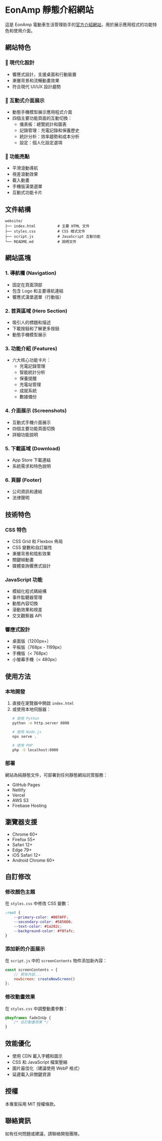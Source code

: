 # EonAmp 靜態介紹網站

這是 EonAmp 電動車生活管理助手的[官方介紹網站](https://poligogo.github.io/EonAMP/)，用於展示應用程式的功能特色和使用介面。

## 網站特色

### 🎨 現代化設計
- 響應式設計，支援桌面和行動裝置
- 漸層背景和流暢動畫效果
- 符合現代 UI/UX 設計趨勢

### 📱 互動式介面展示
- 動態手機模型展示應用程式介面
- 四個主要功能頁面的互動切換：
  - 儀表板：總覽統計和圖表
  - 記錄管理：充電記錄和保養歷史
  - 統計分析：效率趨勢和成本分析
  - 設定：個人化設定選項

### 🚀 功能亮點
- 平滑滾動導航
- 視差滾動效果
- 載入動畫
- 手機版漢堡選單
- 互動式功能卡片

## 文件結構

```
website/
├── index.html          # 主要 HTML 文件
├── styles.css          # CSS 樣式文件
├── script.js           # JavaScript 互動功能
└── README.md           # 說明文件
```

## 網站區塊

### 1. 導航欄 (Navigation)
- 固定在頁面頂部
- 包含 Logo 和主要導航連結
- 響應式漢堡選單（行動版）

### 2. 首頁區域 (Hero Section)
- 吸引人的標題和描述
- 下載按鈕和了解更多按鈕
- 動態手機模型展示

### 3. 功能介紹 (Features)
- 六大核心功能卡片：
  - 充電記錄管理
  - 智能統計分析
  - 保養提醒
  - 充電站管理
  - 成就系統
  - 數據備份

### 4. 介面展示 (Screenshots)
- 互動式手機介面展示
- 四個主要功能頁面切換
- 詳細功能說明

### 5. 下載區域 (Download)
- App Store 下載連結
- 系統需求和特色說明

### 6. 頁腳 (Footer)
- 公司資訊和連結
- 法律聲明

## 技術特色

### CSS 特色
- CSS Grid 和 Flexbox 佈局
- CSS 變數和自訂屬性
- 漸層背景和陰影效果
- 關鍵幀動畫
- 媒體查詢響應式設計

### JavaScript 功能
- 模組化程式碼結構
- 事件監聽器管理
- 動態內容切換
- 滾動效果和視差
- 交叉觀察器 API

### 響應式設計
- 桌面版（1200px+）
- 平板版（768px - 1199px）
- 手機版（< 768px）
- 小螢幕手機（< 480px）

## 使用方法

### 本地開發
1. 直接在瀏覽器中開啟 `index.html`
2. 或使用本地伺服器：
   ```bash
   # 使用 Python
   python -m http.server 8000
   
   # 使用 Node.js
   npx serve .
   
   # 使用 PHP
   php -S localhost:8000
   ```

### 部署
網站為純靜態文件，可部署到任何靜態網站託管服務：
- GitHub Pages
- Netlify
- Vercel
- AWS S3
- Firebase Hosting

## 瀏覽器支援

- Chrome 60+
- Firefox 55+
- Safari 12+
- Edge 79+
- iOS Safari 12+
- Android Chrome 60+

## 自訂修改

### 修改顏色主題
在 `styles.css` 中修改 CSS 變數：
```css
:root {
    --primary-color: #007AFF;
    --secondary-color: #5856D6;
    --text-color: #1a202c;
    --background-color: #f8fafc;
}
```

### 添加新的介面展示
在 `script.js` 中的 `screenContents` 物件添加新內容：
```javascript
const screenContents = {
    // 現有內容...
    newScreen: createNewScreen()
};
```

### 修改動畫效果
在 `styles.css` 中調整動畫參數：
```css
@keyframes fadeInUp {
    /* 自訂動畫效果 */
}
```

## 效能優化

- 使用 CDN 載入字體和圖示
- CSS 和 JavaScript 檔案壓縮
- 圖片最佳化（建議使用 WebP 格式）
- 延遲載入非關鍵資源

## 授權

本專案採用 MIT 授權條款。

## 聯絡資訊

如有任何問題或建議，請聯絡開發團隊。
